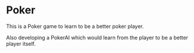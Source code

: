 # Poker
This is a Poker game to learn to be a better poker player. 

Also developing a PokerAI which would learn from the player to be a better player itself.

